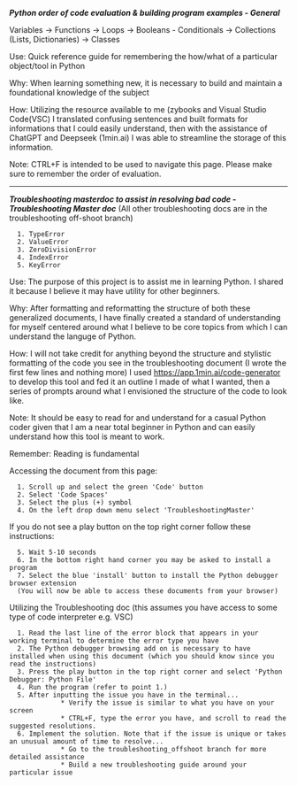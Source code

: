 ***Python order of code evaluation & building program examples - General***

Variables → Functions → Loops → Booleans - Conditionals → Collections (Lists, Dictionaries) → Classes

Use: Quick reference guide for remembering the how/what of a particular object/tool in Python

Why: When learning something new, it is necessary to build and maintain a foundational knowledge of the subject

How: Utilizing the resource available to me (zybooks and Visual Studio Code(VSC) I translated confusing sentences and built formats for informations that I could easily
understand, then with the assistance of ChatGPT and Deepseek (1min.ai) I was able to streamline the storage of this information.

Note: 
CTRL+F is intended to be used to navigate this page. 
Please make sure to remember the order of evaluation.

---------------------------------------------------------------------------------------------------------------------
***Troubleshooting masterdoc to assist in resolving bad code - Troubleshooting Master doc***
(All other troubleshooting docs are in the troubleshooting off-shoot branch)
    
      1. TypeError
      2. ValueError
      3. ZeroDivisionError
      4. IndexError
      5. KeyError

Use: The purpose of this project is to assist me in learning Python. I shared it because I believe it may have utility for other beginners.

Why: After formatting and reformatting the structure of both these generalized documents, I have finally created a standard of understanding for myself centered around what I believe to be core topics from which I can understand the languge of Python.

How: I will not take credit for anything beyond the structure and stylistic formatting of the code you see in the troubleshooting document (I wrote the first few lines and nothing more) I used https://app.1min.ai/code-generator to develop this tool and fed it an outline I made of what I wanted, then a series of prompts around what I envisioned the structure of the code to look like.

Note: It should be easy to read for and understand for a casual Python coder given that I am a near total beginner in Python and can easily understand how this tool is meant to work.

Remember: Reading is fundamental

Accessing the document from this page:
    
      1. Scroll up and select the green 'Code' button
      2. Select 'Code Spaces'
      3. Select the plus (+) symbol
      4. On the left drop down menu select 'TroubleshootingMaster'

If you do not see a play button on the top right corner follow these instructions:
      
      5. Wait 5-10 seconds
      6. In the bottom right hand corner you may be asked to install a program
      7. Select the blue 'install' button to install the Python debugger browser extension
      (You will now be able to access these documents from your browser)


Utilizing the Troubleshooting doc (this assumes you have access to some type of code interpreter e.g. VSC)
     
      1. Read the last line of the error block that appears in your working terminal to determine the error type you have
      2. The Python debugger browsing add on is necessary to have installed when using this document (which you should know since you read the instructions)
      3. Press the play button in the top right corner and select 'Python Debugger: Python File'
      4. Run the program (refer to point 1.)
      5. After inputting the issue you have in the terminal...
                 * Verify the issue is similar to what you have on your screen
                 * CTRL+F, type the error you have, and scroll to read the suggested resolutions.
      6. Implement the solution. Note that if the issue is unique or takes an unusual amount of time to resolve...
                 * Go to the troubleshooting_offshoot branch for more detailed assistance
                 * Build a new troubleshooting guide around your particular issue


